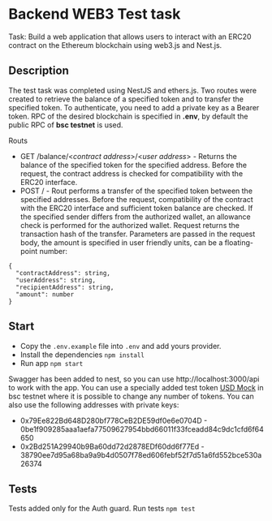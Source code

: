 # Backend WEB3 Test task

Task: Build a web application that allows users to interact with an ERC20 contract on
the Ethereum blockchain using web3.js and Nest.js.

## Description

The test task was completed using NestJS and ethers.js. Two routes were created to retrieve the balance of a specified token and to transfer the specified token. To authenticate, you need to add a private key as a Bearer token. RPC of the desired blockchain is specified in **.env**, by default the public RPC of **bsc testnet** is used.

Routs

- GET /balance/<*contract address*>/<*user address*> - Returns the balance of the specified token for the specified address. Before the request, the contract address is checked for compatibility with the ERC20 interface.
- POST / - Rout performs a transfer of the specified token between the specified addresses. Before the request, compatibility of the contract with the ERC20 interface and sufficient token balance are checked. If the specified sender differs from the authorized wallet, an allowance check is performed for the authorized wallet. Request returns the transaction hash of the transfer. Parameters are passed in the request body, the amount is specified in user friendly units, can be a floating-point number:

```text
{
  "contractAddress": string,
  "userAddress": string,
  "recipientAddress": string,
  "amount": number
}
```

## Start

- Copy the `.env.example` file into `.env` and add yours provider.
- Install the dependencies ```npm install```
- Run app ```npm start```

Swagger has been added to nest, so you can use http://localhost:3000/api to work with the app. You can use a specially added test token [USD Mock](https://testnet.bscscan.com/address/0x697edd7c1a16b439151157237332af7d8caf2e9c) in bsc testnet where it is possible to change any number of tokens. You can also use the following addresses with private keys:

- 0x79Ee822Bd648D280bf778CeB2DE59df0e6e0704D - 0be1f909285aaa1aefa77509627954bbd66011f33fceadd84c9dc1cfd6f64650
- 0x2Bd251A29940b9Ba60dd72d2878EDf60dd6f77Ed - 38790ee7d95a68ba9a9b4d0507f78ed606febf52f7d51a6fd552bce530a26374

## Tests

Tests added only for the Auth guard.
Run tests ```npm test```

